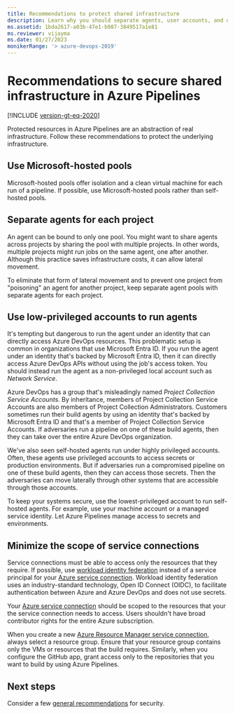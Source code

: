 ```yaml
---
title: Recommendations to protect shared infrastructure
description: Learn why you should separate agents, user accounts, and other infrastructure components.
ms.assetid: 1bda2617-a03b-47e1-b987-3849517a1e81
ms.reviewer: vijayma
ms.date: 01/27/2023
monikerRange: '> azure-devops-2019'
---
```


# Recommendations to secure shared infrastructure in Azure Pipelines

[!INCLUDE [version-gt-eq-2020](../../includes/version-gt-eq-2020.md)]

Protected resources in Azure Pipelines are an abstraction of real infrastructure.
Follow these recommendations to protect the underlying infrastructure.

## Use Microsoft-hosted pools

Microsoft-hosted pools offer isolation and a clean virtual machine for each run of a pipeline.
If possible, use Microsoft-hosted pools rather than self-hosted pools.

## Separate agents for each project

An agent can be bound to only one pool.
You might want to share agents across projects by sharing the pool with multiple projects.
In other words, multiple projects might run jobs on the same agent, one after another.
Although this practice saves infrastructure costs, it can allow lateral movement.

To eliminate that form of lateral movement and to prevent one project from "poisoning" an agent for another project, keep separate agent pools with separate agents for each project.

## Use low-privileged accounts to run agents

It's tempting but dangerous to run the agent under an identity that can directly access Azure DevOps resources.
This problematic setup is common in organizations that use Microsoft Entra ID.
If you run the agent under an identity that's backed by Microsoft Entra ID, then it can directly access Azure DevOps APIs without using the job's access token.
You should instead run the agent as a non-privileged local account such as *Network Service*.

Azure DevOps has a group that's misleadingly named *Project Collection Service Accounts*.
By inheritance, members of Project Collection Service Accounts are also members of Project Collection Administrators.
Customers sometimes run their build agents by using an identity that's backed by Microsoft Entra ID and that's a member of Project Collection Service Accounts.
If adversaries run a pipeline on one of these build agents, then they can take over the entire Azure DevOps organization.

We've also seen self-hosted agents run under highly privileged accounts.
Often, these agents use privileged accounts to access secrets or production environments.
But if adversaries run a compromised pipeline on one of these build agents, then they can access those secrets.
Then the adversaries can move laterally through other systems that are accessible through those accounts.

To keep your systems secure, use the lowest-privileged account to run self-hosted agents. 
For example, use your machine account or a managed service identity.
Let Azure Pipelines manage access to secrets and environments.

## Minimize the scope of service connections

Service connections must be able to access only the resources that they require. If possible, use [workload identity federation](../library/connect-to-azure.md#create-an-azure-resource-manager-service-connection-using-workload-identity-federation) instead of a service principal for your [Azure service connection](../library/service-endpoints.md). Workload identity federation uses an industry-standard technology, Open ID Connect (OIDC), to facilitate authentication between Azure and Azure DevOps and does not use secrets. 

Your [Azure service connection](../library/service-endpoints.md) should be scoped to the resources that your the service connection needs to access. Users shouldn't have broad contributor rights for the entire Azure subscription.

When you create a new [Azure Resource Manager service connection](../library/connect-to-azure.md), always select a resource group. Ensure that your resource group contains only the VMs or resources that the build requires. Similarly, when you configure the GitHub app, grant access only to the repositories that you want to build by using Azure Pipelines.

## Next steps

Consider a few [general recommendations](misc.md) for security.
